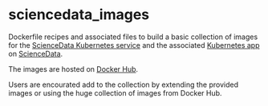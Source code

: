 # sciencedata_images

Dockerfile recipes and associated files to build a basic collection of images for the [ScienceData Kubernetes service](https://github.com/deic-dk/sciencedata_kubernetes) and the associated [Kubernetes app](https://github.com/deic-dk/user_pods) on [ScienceData](https://github.com/deic-dk/sciencedata).

The images are hosted on [Docker Hub](https://hub.docker.com/u/sciencedata).

Users are encourated add to the collection by extending the provided images or using the huge collection of images from Docker Hub.

